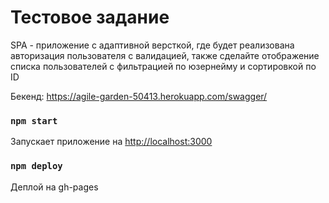# Тестовое задание

SPA - приложение с адаптивной версткой, где будет реализована авторизация пользователя с валидацией, также сделайте отображение списка пользователей с фильтрацией по юзернейму и сортировкой по ID

Бекенд: https://agile-garden-50413.herokuapp.com/swagger/

### `npm start`

Запускает приложение на [http://localhost:3000](http://localhost:3000)

### `npm deploy`

Деплой на gh-pages

